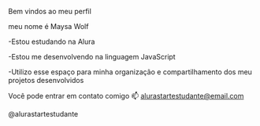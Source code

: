 Bem vindos ao meu perfil

meu nome é Maysa Wolf

-Estou estudando na Alura

-Estou me desenvolvendo na linguagem JavaScript

-Utilizo esse espaço para minha organização e compartilhamento dos meu projetos desenvolvidos



Você pode entrar em contato comigo 📫
alurastartestudante@email.com

@alurastartestudante
